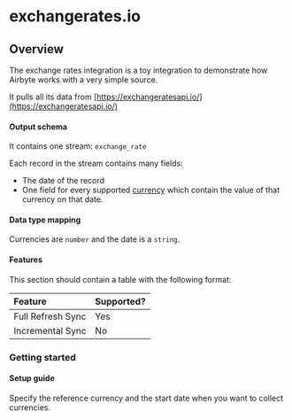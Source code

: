 # exchangerates.io

## Overview

The exchange rates integration is a toy integration to demonstrate how Airbyte works with a very simple source.

It pulls all its data from [https://exchangeratesapi.io/](https://exchangeratesapi.io/)

#### Output schema

It contains one stream: `exchange_rate`

Each record in the stream contains many fields:

* The date of the record
* One field for every supported [currency](https://www.ecb.europa.eu/stats/policy_and_exchange_rates/euro_reference_exchange_rates/html/index.en.html) which contain the value of that currency on that date.

#### Data type mapping

Currencies are `number` and the date is a `string`.

#### Features

This section should contain a table with the following format:

| Feature | Supported? |
| :--- | :--- |
| Full Refresh Sync | Yes |
| Incremental Sync | No |

### Getting started

#### Setup guide

Specify the reference currency and the start date when you want to collect currencies.

